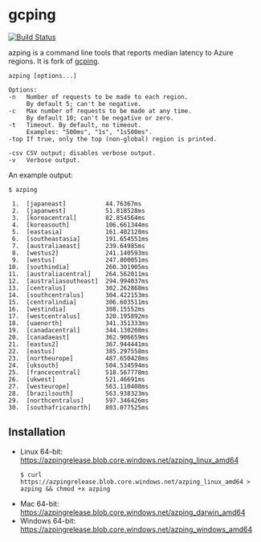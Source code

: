# gcping

[![Build Status](https://travis-ci.com/GoogleCloudPlatform/gcping.svg?branch=master)](https://travis-ci.com/GoogleCloudPlatform/gcping)

azping is a command line tools that reports median latency to
Azure regions. It is fork of [gcping](https://github.com/GoogleCloudPlatform/gcping).

```
azping [options...]

Options:
-n   Number of requests to be made to each region.
     By default 5; can't be negative.
-c   Max number of requests to be made at any time.
     By default 10; can't be negative or zero.
-t   Timeout. By default, no timeout.
     Examples: "500ms", "1s", "1s500ms".
-top If true, only the top (non-global) region is printed.

-csv CSV output; disables verbose output.
-v   Verbose output.
```

An example output:

```
$ azping

 1.  [japaneast]           44.76367ms
 2.  [japanwest]           51.818528ms
 3.  [koreacentral]        82.854564ms
 4.  [koreasouth]          106.661344ms
 5.  [eastasia]            161.402128ms
 6.  [southeastasia]       191.654551ms
 7.  [australiaeast]       239.64985ms
 8.  [westus2]             241.140593ms
 9.  [westus]              247.800051ms
10.  [southindia]          260.301905ms
11.  [australiacentral]    264.562011ms
12.  [australiasoutheast]  294.994037ms
13.  [centralus]           302.262868ms
14.  [southcentralus]      304.422153ms
15.  [centralindia]        306.603511ms
16.  [westindia]           308.15552ms
17.  [westcentralus]       320.195892ms
18.  [uaenorth]            341.351333ms
19.  [canadacentral]       344.130208ms
20.  [canadaeast]          362.906659ms
21.  [eastus2]             367.944441ms
22.  [eastus]              385.297558ms
23.  [northeurope]         487.650428ms
24.  [uksouth]             504.534594ms
25.  [francecentral]       518.567778ms
26.  [ukwest]              521.46691ms
27.  [westeurope]          563.110408ms
28.  [brazilsouth]         563.938323ms
29.  [northcentralus]      597.346426ms
30.  [southafricanorth]    803.077525ms
```

## Installation

* Linux 64-bit: https://azpingrelease.blob.core.windows.net/azping_linux_amd64
  ```
  $ curl https://azpingrelease.blob.core.windows.net/azping_linux_amd64 > azping && chmod +x azping
  ```
* Mac 64-bit: https://azpingrelease.blob.core.windows.net/azping_darwin_amd64
* Windows 64-bit: https://azpingrelease.blob.core.windows.net/azping_windows_amd64
